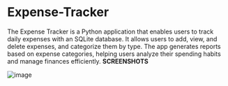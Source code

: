 # Expense-Tracker
The Expense Tracker is a Python application that enables users to track daily expenses with an SQLite database. It allows users to add, view, and delete expenses, and categorize them by type. The app generates reports based on expense categories, helping users analyze their spending habits and manage finances efficiently.
**SCREENSHOTS**

![image](https://github.com/user-attachments/assets/67868f93-afe8-4e06-a535-dddfae5276f8)
